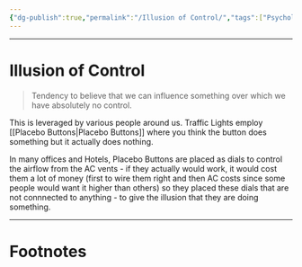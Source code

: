```yaml
---
{"dg-publish":true,"permalink":"/Illusion of Control/","tags":["Psychology"]}
---
```



---
# Illusion of Control
> Tendency to believe that we can influence something over which we have absolutely no control. 

This is leveraged by various people around us.
Traffic Lights employ [[Placebo Buttons\|Placebo Buttons]] where you think the button does something but it actually does nothing.

In many offices and Hotels, Placebo Buttons are placed as dials to control the airflow from the AC vents - if they actually would work, it would cost them a lot of money (first to wire them right and then AC costs since some people would want it higher than others) so they placed these dials that are not connnected to anything - to give the illusion that they are doing something.

---
# Footnotes